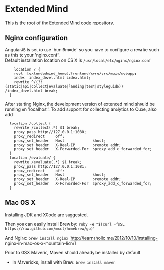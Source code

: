 Extended Mind
=============

This is the root of the Extended Mind code repository.

Nginx configuration
-------------------

AngularJS is set to use 'html5mode' so you have to configure a rewrite such as this to your 'nginx.conf'.  
Default installation location on OS X is `/usr/local/etc/nginx/nginx.conf`
```
	location / {
    root  [extendedmind_home]/frontend/core/src/main/webapp;
    index  index_devel.html index.html;
    rewrite ^/(?!(static|api|collect|evaluate|landing|test|styleguide)) /index_devel.html break;
  }
```
After starting Nginx, the development version of extended mind should be running on 'localhost'. To add support for collecting analytics to Cube, also add
```
  location /collect {
    rewrite /collect(.*) $1 break;
    proxy_pass http://127.0.0.1:1080;
    proxy_redirect     off;
    proxy_set_header   Host             $host;
    proxy_set_header   X-Real-IP        $remote_addr;
    proxy_set_header   X-Forwarded-For  $proxy_add_x_forwarded_for;
  }
  location /evaluate/ {
    rewrite /evaluate(.*) $1 break;
    proxy_pass http://127.0.0.1:1081;
    proxy_redirect     off;
    proxy_set_header   Host             $host;
    proxy_set_header   X-Real-IP        $remote_addr;
    proxy_set_header   X-Forwarded-For  $proxy_add_x_forwarded_for;
  }
```

Mac OS X
--------

Installing JDK and XCode are suggested. 

Then you can easily install Brew by:
`ruby -e "$(curl -fsSL https://raw.github.com/mxcl/homebrew/go)"`

And Nginx:
`brew install nginx`
[http://learnaholic.me/2012/10/10/installing-nginx-in-mac-os-x-mountain-lion/]

Prior to OSX Maveric, Maven should already be installed by default.
- In Mavericks, install with Brew: `brew install maven`
